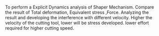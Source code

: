 To perform a Explicit Dynamics analysis of Shaper Mechanism.
Compare the result of Total deformation, Equivalent stress ,Force.
Analyzing the result and developing the interference with different velocity.
Higher the velocity of the cutting tool, lower will be stress developed.
lower effort required for higher cutting speed.





